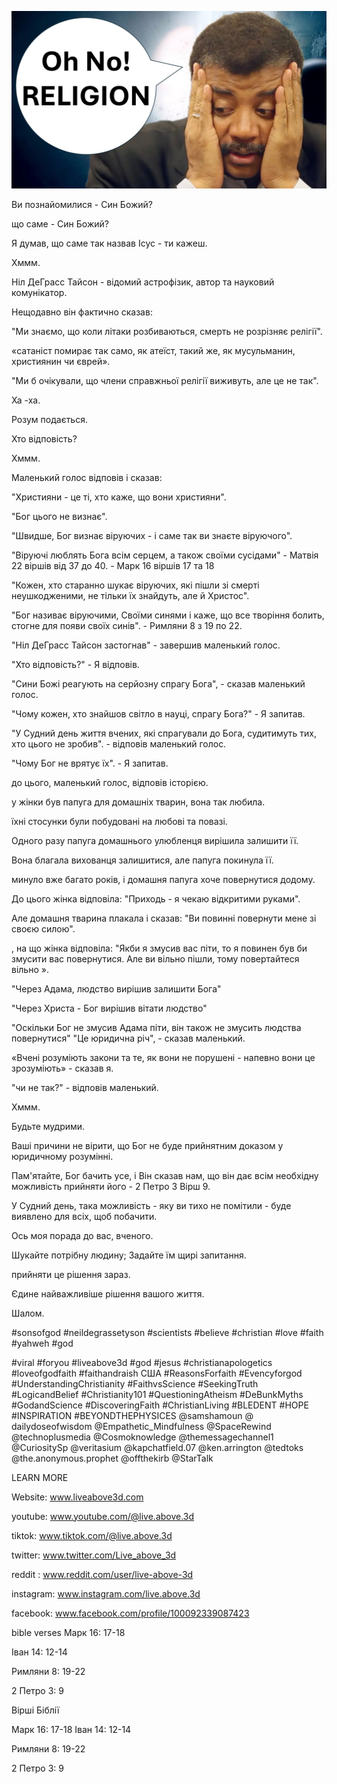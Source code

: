 ![Video cover image](../cover.jpg "cover photo")

Ви познайомилися - Син Божий?

що саме - Син Божий?

Я думав, що саме так назвав Ісус - ти кажеш.

Хммм.

Ніл ДеГрасс Тайсон - відомий астрофізик, автор та науковий комунікатор.

Нещодавно він фактично сказав:

"Ми знаємо, що коли літаки розбиваються, смерть не розрізняє релігії".

«сатаніст помирає так само, як атеїст, такий же, як мусульманин, християнин чи єврей».

"Ми б очікували, що члени справжньої релігії виживуть, але це не так".

Ха -ха.

Розум подається.

Хто відповість?

Хммм.

Маленький голос відповів і сказав:

"Християни - це ті, хто каже, що вони християни".

"Бог цього не визнає".

"Швидше, Бог визнає віруючих - і саме так ви знаєте віруючого".

"Віруючі люблять Бога всім серцем, а також своїми сусідами" - Матвія 22 віршів від 37 до 40. - Марк 16 віршів 17 та 18

"Кожен, хто старанно шукає віруючих, які пішли зі смерті неушкодженими, не тільки їх знайдуть, але й Христос".

"Бог називає віруючими, Своїми синями і каже, що все творіння болить, стогне для появи своїх синів". - Римляни 8 з 19 по 22.

"Ніл ДеГрасс Тайсон застогнав" - завершив маленький голос.

"Хто відповість?" - Я відповів.

"Сини Божі реагують на серйозну спрагу Бога", - сказав маленький голос.

"Чому кожен, хто знайшов світло в науці, спрагу Бога?" - Я запитав.

"У Судний день життя вчених, які спрагували до Бога, судитимуть тих, хто цього не зробив". - відповів маленький голос.

"Чому Бог не врятує їх". - Я запитав.

до цього, маленький голос, відповів історією.

у жінки був папуга для домашніх тварин, вона так любила.

їхні стосунки були побудовані на любові та повазі.

Одного разу папуга домашнього улюбленця вирішила залишити її.

Вона благала вихованця залишитися, але папуга покинула її.

минуло вже багато років, і домашня папуга хоче повернутися додому.

До цього жінка відповіла: "Приходь - я чекаю відкритими руками".

Але домашня тварина плакала і сказав: "Ви повинні повернути мене зі своєю силою".

, на що жінка відповіла: "Якби я змусив вас піти, то я повинен був би змусити вас повернутися. Але ви вільно пішли, тому повертайтеся вільно ».

"Через Адама, людство вирішив залишити Бога"

"Через Христа - Бог вирішив вітати людство"

"Оскільки Бог не змусив Адама піти, він також не змусить людства повернутися"   "Це юридична річ", - сказав маленький.

«Вчені розуміють закони та те, як вони не порушені - напевно вони це зрозуміють» - сказав я.

"чи не так?" - відповів маленький.

Хммм.

Будьте мудрими.

Ваші причини не вірити, що Бог не буде прийнятним доказом у юридичному розумінні.

Пам'ятайте, Бог бачить усе, і Він сказав нам, що він дає всім необхідну можливість прийняти його - 2 Петро 3 Вірш 9.

У Судний день, така можливість - яку ви тихо не помітили - буде виявлено для всіх, щоб побачити.

Ось моя порада до вас, вченого.

Шукайте потрібну людину; Задайте їм щирі запитання.

прийняти це рішення зараз.

Єдине найважливіше рішення вашого життя.

Шалом.

#sonsofgod #neildegrassetyson #scientists #believe #christian #love #faith #yahweh #god

#viral #foryou #liveabove3d #god #jesus #christianapologetics #loveofgodfaith #faithandraish США #ReasonsForfaith #Evencyforgod #UnderstandingChristianity #FaithvsScience #SeekingTruth #LogicandBelief #Christianity101 #QuestioningAtheism #DeBunkMyths #GodandScience #DiscoveringFaith #ChristianLiving #BLEDENT #HOPE #INSPIRATION #BEYONDTHEPHYSICES @samshamoun @ dailydoseofwisdom @Empathetic_Mindfulness @SpaceRewind @technoplusmedia @Cosmoknowledge @themessagechannel1 @CuriositySp @veritasium @kapchatfield.07 @ken.arrington @tedtoks @the.anonymous.prophet @offthekirb @StarTalk


LEARN MORE

Website: www.liveabove3d.com

youtube: www.youtube.com/@live.above.3d


tiktok: www.tiktok.com/@live.above.3d

twitter: www.twitter.com/Live_above_3d

reddit : www.reddit.com/user/live-above-3d

instagram: www.instagram.com/live.above.3d

facebook: www.facebook.com/profile/100092339087423

bible verses   Марк 16: 17-18

Іван 14: 12-14

Римляни 8: 19-22


2 Петро 3: 9

Вірші Біблії

Марк 16: 17-18   Іван 14: 12-14

Римляни 8: 19-22

2 Петро 3: 9





